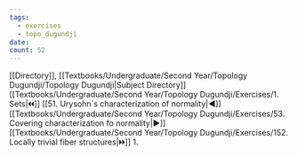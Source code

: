 ```yaml
---
tags:
  - exercises
  - topo_dugundji
date: 
count: 52
---
```

[[Directory]], [[Textbooks/Undergraduate/Second Year/Topology Dugundji/Topology Dugundji|Subject Directory]]
[[Textbooks/Undergraduate/Second Year/Topology Dugundji/Exercises/1. Sets|🞀🞀]] [[51. Urysohn´s characterization of normality|◀]] [[Textbooks/Undergraduate/Second Year/Topology Dugundji/Exercises/53. Covering characterization fo normality|▶]] [[Textbooks/Undergraduate/Second Year/Topology Dugundji/Exercises/152. Locally trivial fiber structures|🞂🞂]]
1. 